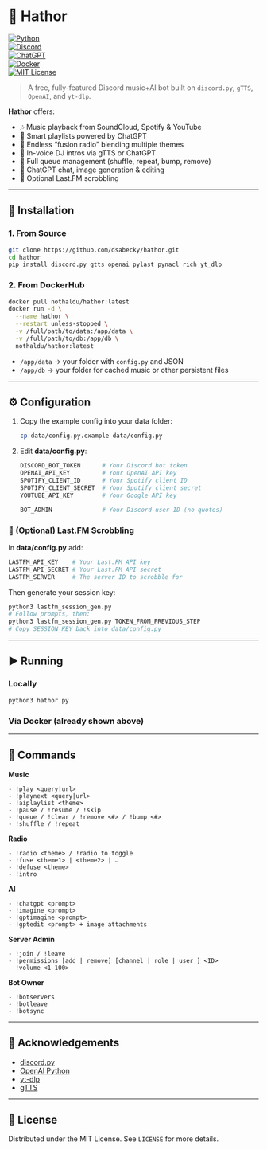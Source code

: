 # 🎵 Hathor

[![Python](https://img.shields.io/badge/Python-3776AB?logo=python&logoColor=fff)](#)  
[![Discord](https://img.shields.io/badge/Discord-Bot-blue.svg)](#)  
[![ChatGPT](https://img.shields.io/badge/ChatGPT-74aa9c?logo=openai&logoColor=white)](#)  
[![Docker](https://img.shields.io/badge/Docker-Hathor--Bot-blue?logo=docker&logoColor=white)](https://hub.docker.com/r/nothaldu/hathor)  
[![MIT License](https://img.shields.io/badge/license-MIT-green.svg)](#LICENSE)

> A free, fully-featured Discord music+AI bot built on `discord.py`, `gTTS`, `OpenAI`, and `yt-dlp`.

**Hathor** offers:
- 🎶 Music playback from SoundCloud, Spotify & YouTube  
- 🤖 Smart playlists powered by ChatGPT  
- 🔀 Endless “fusion radio” blending multiple themes  
- 🎤 In-voice DJ intros via gTTS or ChatGPT  
- 📑 Full queue management (shuffle, repeat, bump, remove)  
- 💬 ChatGPT chat, image generation & editing  
- 🔗 Optional Last.FM scrobbling  

---

## 🚀 Installation

### 1. From Source

```bash
git clone https://github.com/dsabecky/hathor.git
cd hathor
pip install discord.py gtts openai pylast pynacl rich yt_dlp
```

### 2. From DockerHub

```bash
docker pull nothaldu/hathor:latest
docker run -d \
  --name hathor \
  --restart unless-stopped \
  -v /full/path/to/data:/app/data \
  -v /full/path/to/db:/app/db \
  nothaldu/hathor:latest
```

- `/app/data` → your folder with `config.py` and JSON  
- `/app/db`   → your folder for cached music or other persistent files  

---

## ⚙️ Configuration

1. Copy the example config into your data folder:

   ```bash
   cp data/config.py.example data/config.py
   ```

2. Edit **data/config.py**:

   ```python
   DISCORD_BOT_TOKEN      # Your Discord bot token
   OPENAI_API_KEY         # Your OpenAI API key
   SPOTIFY_CLIENT_ID      # Your Spotify client ID
   SPOTIFY_CLIENT_SECRET  # Your Spotify client secret
   YOUTUBE_API_KEY        # Your Google API key

   BOT_ADMIN              # Your Discord user ID (no quotes)
   ```

### 🔗 (Optional) Last.FM Scrobbling

In **data/config.py** add:

```python
LASTFM_API_KEY    # Your Last.FM API key
LASTFM_API_SECRET # Your Last.FM API secret
LASTFM_SERVER     # The server ID to scrobble for
```

Then generate your session key:

```bash
python3 lastfm_session_gen.py
# Follow prompts, then:
python3 lastfm_session_gen.py TOKEN_FROM_PREVIOUS_STEP
# Copy SESSION_KEY back into data/config.py
```

---

## ▶️ Running

### Locally

```bash
python3 hathor.py
```

### Via Docker (already shown above)

---

## 💬 Commands

**Music**  
```
- !play <query|url>  
- !playnext <query|url>
- !aiplaylist <theme>
- !pause / !resume / !skip  
- !queue / !clear / !remove <#> / !bump <#>  
- !shuffle / !repeat
```

**Radio**
```
- !radio <theme> / !radio to toggle  
- !fuse <theme1> | <theme2> | …  
- !defuse <theme>  
- !intro
``` 

**AI**
```
- !chatgpt <prompt>
- !imagine <prompt>
- !gptimagine <prompt>  
- !gptedit <prompt> + image attachments
```

**Server Admin**
```
- !join / !leave
- !permissions [add | remove] [channel | role | user ] <ID>
- !volume <1-100>
```

**Bot Owner**
```
- !botservers
- !botleave
- !botsync
```

---

## 🙏 Acknowledgements

- [discord.py](https://github.com/Rapptz/discord.py)  
- [OpenAI Python](https://github.com/openai/openai-python)  
- [yt-dlp](https://github.com/yt-dlp/yt-dlp)  
- [gTTS](https://github.com/pndurette/gTTS)  

---

## 📄 License

Distributed under the MIT License. See `LICENSE` for more details.